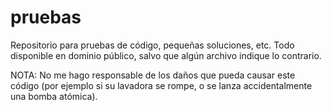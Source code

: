 # pruebas

Repositorio para pruebas de código, pequeñas soluciones, etc.  Todo disponible en dominio público, salvo que algún archivo indique lo contrario.

NOTA: No me hago responsable de los daños que pueda causar este código (por ejemplo si su lavadora se rompe, o se lanza accidentalmente una bomba atómica).
